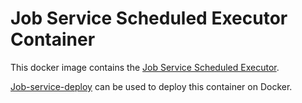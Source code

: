 # Job Service Scheduled Executor Container

This docker image contains the [Job Service Scheduled Executor](../job-service-scheduled-executor).

[Job-service-deploy](https://github.com/JobService/job-service-deploy) can be used to deploy this container on Docker.

